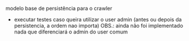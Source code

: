 modelo base de persistência para o crawler 

* executar testes caso queira utilizar o user admin (antes ou depois da persistencia, a ordem nao importa)
OBS.: ainda não foi implementado nada que diferenciará o admin do user comum
